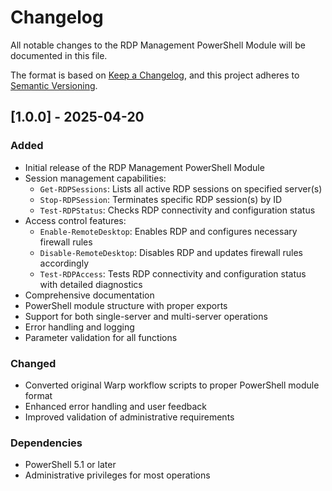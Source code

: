 # Changelog

All notable changes to the RDP Management PowerShell Module will be documented in this file.

The format is based on [Keep a Changelog](https://keepachangelog.com/en/1.0.0/),
and this project adheres to [Semantic Versioning](https://semver.org/spec/v2.0.0.html).

## [1.0.0] - 2025-04-20

### Added

- Initial release of the RDP Management PowerShell Module
- Session management capabilities:
  - `Get-RDPSessions`: Lists all active RDP sessions on specified server(s)
  - `Stop-RDPSession`: Terminates specific RDP session(s) by ID
  - `Test-RDPStatus`: Checks RDP connectivity and configuration status
- Access control features:
  - `Enable-RemoteDesktop`: Enables RDP and configures necessary firewall rules
  - `Disable-RemoteDesktop`: Disables RDP and updates firewall rules accordingly
  - `Test-RDPAccess`: Tests RDP connectivity and configuration status with detailed diagnostics
- Comprehensive documentation
- PowerShell module structure with proper exports
- Support for both single-server and multi-server operations
- Error handling and logging
- Parameter validation for all functions

### Changed

- Converted original Warp workflow scripts to proper PowerShell module format
- Enhanced error handling and user feedback
- Improved validation of administrative requirements

### Dependencies

- PowerShell 5.1 or later
- Administrative privileges for most operations

